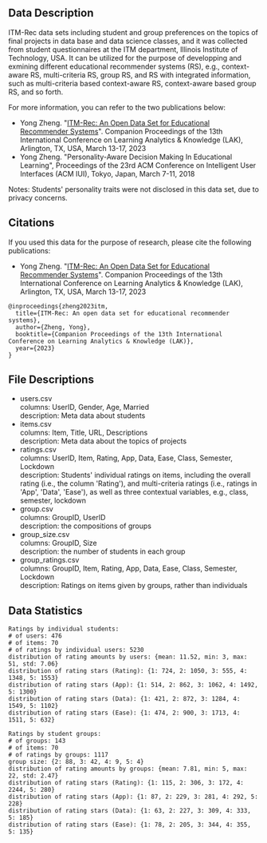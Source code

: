 ## Data Description

ITM-Rec data sets including student and group preferences on the topics of final projects in data base and data science classes, and it was collected from student questionnaires at the ITM department, Illinois Institute of Technology, USA. It can be utilized for the purpose of developping and exmining different educational recommender systems (RS), e.g., context-aware RS, multi-criteria RS, group RS, and RS with integrated information, such as multi-criteria based context-aware RS, context-aware based group RS, and so forth.

For more information, you can refer to the two publications below:
 - Yong Zheng. "[ITM-Rec: An Open Data Set for Educational Recommender Systems](https://github.com/irecsys/RecData/blob/main/ITM-Rec/ITM-Rec_LAK23.pdf)". Companion Proceedings of the 13th International Conference on Learning Analytics & Knowledge (LAK), Arlington, TX, USA, March 13-17, 2023
 - Yong Zheng. "Personality-Aware Decision Making In Educational Learning", Proceedings of the 23rd ACM Conference on Intelligent User Interfaces (ACM IUI), Tokyo, Japan, March 7-11, 2018
 
Notes: Students' personality traits were not disclosed in this data set, due to privacy concerns.

## Citations

If you used this data for the purpose of research, please cite the following publications:
 - Yong Zheng. "[ITM-Rec: An Open Data Set for Educational Recommender Systems](https://github.com/irecsys/RecData/blob/main/ITM-Rec/ITM-Rec_LAK23.pdf)". Companion Proceedings of the 13th International Conference on Learning Analytics & Knowledge (LAK), Arlington, TX, USA, March 13-17, 2023
 
```
@inproceedings{zheng2023itm,
  title={ITM-Rec: An open data set for educational recommender systems},
  author={Zheng, Yong},
  booktitle={Companion Proceedings of the 13th International Conference on Learning Analytics & Knowledge (LAK)},
  year={2023}
}
```

## File Descriptions

 - users.csv   
   columns: UserID, Gender, Age, Married   
   description: Meta data about students
 - items.csv   
   columns: Item, Title, URL, Descriptions  
   description: Meta data about the topics of projects
 - ratings.csv   
   columns: UserID, Item, Rating, App, Data, Ease, Class, Semester, Lockdown  
   description: Students' individual ratings on items, including the overall rating (i.e., the column 'Rating'), and multi-criteria ratings (i.e., ratings in 'App', 'Data', 'Ease'), as well as three contextual variables, e.g., class, semester, lockdown
 - group.csv   
   columns: GroupID, UserID  
   description: the compositions of groups
 - group_size.csv  
   columns: GroupID, Size   
   description: the number of students in each group
 - group_ratings.csv   
   columns: GroupID, Item, Rating, App, Data, Ease, Class, Semester, Lockdown  
   description: Ratings on items given by groups, rather than individuals

## Data Statistics
	
	Ratings by individual students:
	# of users: 476
	# of items: 70
	# of ratings by individual users: 5230
	distribution of rating amounts by users: {mean: 11.52, min: 3, max: 51, std: 7.06}
	distribution of rating stars (Rating): {1: 724, 2: 1050, 3: 555, 4: 1348, 5: 1553}
	distribution of rating stars (App): {1: 514, 2: 862, 3: 1062, 4: 1492, 5: 1300}
	distribution of rating stars (Data): {1: 421, 2: 872, 3: 1284, 4: 1549, 5: 1102}
	distribution of rating stars (Ease): {1: 474, 2: 900, 3: 1713, 4: 1511, 5: 632}
	
	Ratings by student groups:
	# of groups: 143
	# of items: 70
	# of ratings by groups: 1117
	group size: {2: 88, 3: 42, 4: 9, 5: 4}
	distribution of rating amounts by groups: {mean: 7.81, min: 5, max: 22, std: 2.47}
	distribution of rating stars (Rating): {1: 115, 2: 306, 3: 172, 4: 2244, 5: 280}
	distribution of rating stars (App): {1: 87, 2: 229, 3: 281, 4: 292, 5: 228}
	distribution of rating stars (Data): {1: 63, 2: 227, 3: 309, 4: 333, 5: 185}
	distribution of rating stars (Ease): {1: 78, 2: 205, 3: 344, 4: 355, 5: 135}
